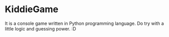 # KiddieGame
It is a console game written in Python programming language.
Do try with a little logic and guessing power. :D

